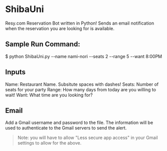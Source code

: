 # ShibaUni
Resy.com Reservation Bot written in Python! 
Sends an email notification when the reservation you are looking for is available. 

## Sample Run Command: 
$ python ShibaUni.py --name nami-nori --seats 2 --range 5 --want 8:00PM

## Inputs
Name: Restaurant Name. Subsitute spaces with dashes!
Seats: Number of seats for your party
Range: How many days from today are you willing to wait!
Want: What time are you looking for?

## Email
Add a Gmail username and password to the file. The information will be used to authenticate to the Gmail servers to send the alert.

> Note: you will have to allow "Less secure app access" in your Gmail settings to allow for the above. 

